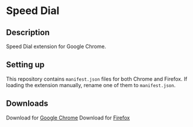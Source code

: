# __Speed Dial__

## Description
Speed Dial extension for Google Chrome.

## Setting up
This repository contains `manifest.json` files for both Chrome and Firefox. If loading the extension manually, rename one of them to `manifest.json`.

## Downloads
Download for [Google Chrome](https://chrome.google.com/webstore/detail/speed-dial/oclfpimokfhcchncefemplpcchlpmjmn)
Download for [Firefox](https://addons.mozilla.org/en-US/firefox/addon/speed-dial-minimal/)